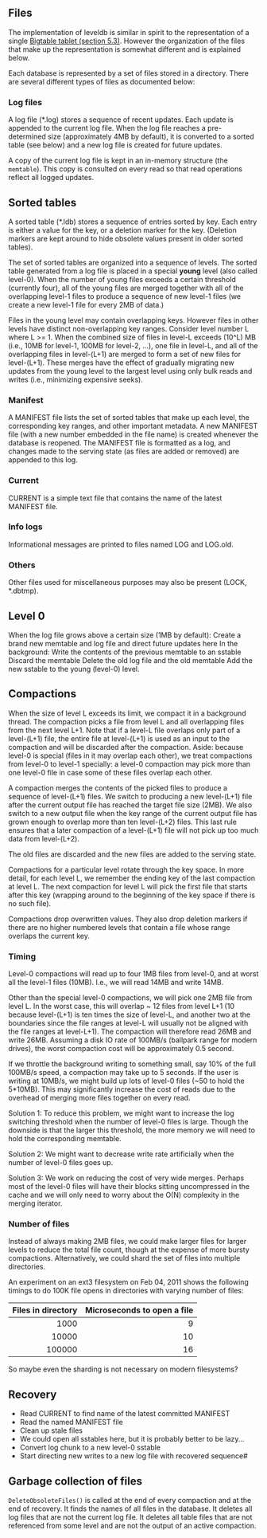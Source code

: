 ## Files

The implementation of leveldb is similar in spirit to the representation of a
single [Bigtable tablet (section 5.3)](https://research.google/pubs/pub27898/).
However the organization of the files that make up the representation is
somewhat different and is explained below.

Each database is represented by a set of files stored in a directory. There are
several different types of files as documented below:

### Log files

A log file (*.log) stores a sequence of recent updates. Each update is appended
to the current log file. When the log file reaches a pre-determined size
(approximately 4MB by default), it is converted to a sorted table (see below)
and a new log file is created for future updates.

A copy of the current log file is kept in an in-memory structure (the
`memtable`). This copy is consulted on every read so that read operations
reflect all logged updates.

## Sorted tables

A sorted table (*.ldb) stores a sequence of entries sorted by key. Each entry is
either a value for the key, or a deletion marker for the key. (Deletion markers
are kept around to hide obsolete values present in older sorted tables).

The set of sorted tables are organized into a sequence of levels. The sorted
table generated from a log file is placed in a special **young** level (also
called level-0). When the number of young files exceeds a certain threshold
(currently four), all of the young files are merged together with all of the
overlapping level-1 files to produce a sequence of new level-1 files (we create
a new level-1 file for every 2MB of data.)

Files in the young level may contain overlapping keys. However files in other
levels have distinct non-overlapping key ranges. Consider level number L where
L >= 1. When the combined size of files in level-L exceeds (10^L) MB (i.e., 10MB
for level-1, 100MB for level-2, ...), one file in level-L, and all of the
overlapping files in level-(L+1) are merged to form a set of new files for
level-(L+1). These merges have the effect of gradually migrating new updates
from the young level to the largest level using only bulk reads and writes
(i.e., minimizing expensive seeks).

### Manifest

A MANIFEST file lists the set of sorted tables that make up each level, the
corresponding key ranges, and other important metadata. A new MANIFEST file
(with a new number embedded in the file name) is created whenever the database
is reopened. The MANIFEST file is formatted as a log, and changes made to the
serving state (as files are added or removed) are appended to this log.

### Current

CURRENT is a simple text file that contains the name of the latest MANIFEST
file.

### Info logs

Informational messages are printed to files named LOG and LOG.old.

### Others

Other files used for miscellaneous purposes may also be present (LOCK, *.dbtmp).

## Level 0

When the log file grows above a certain size (1MB by default):
Create a brand new memtable and log file and direct future updates here
In the background:
Write the contents of the previous memtable to an sstable
Discard the memtable
Delete the old log file and the old memtable
Add the new sstable to the young (level-0) level.

## Compactions

When the size of level L exceeds its limit, we compact it in a background
thread. The compaction picks a file from level L and all overlapping files from
the next level L+1. Note that if a level-L file overlaps only part of a
level-(L+1) file, the entire file at level-(L+1) is used as an input to the
compaction and will be discarded after the compaction.  Aside: because level-0
is special (files in it may overlap each other), we treat compactions from
level-0 to level-1 specially: a level-0 compaction may pick more than one
level-0 file in case some of these files overlap each other.

A compaction merges the contents of the picked files to produce a sequence of
level-(L+1) files. We switch to producing a new level-(L+1) file after the
current output file has reached the target file size (2MB). We also switch to a
new output file when the key range of the current output file has grown enough
to overlap more than ten level-(L+2) files.  This last rule ensures that a later
compaction of a level-(L+1) file will not pick up too much data from
level-(L+2).

The old files are discarded and the new files are added to the serving state.

Compactions for a particular level rotate through the key space. In more detail,
for each level L, we remember the ending key of the last compaction at level L.
The next compaction for level L will pick the first file that starts after this
key (wrapping around to the beginning of the key space if there is no such
file).

Compactions drop overwritten values. They also drop deletion markers if there
are no higher numbered levels that contain a file whose range overlaps the
current key.

### Timing

Level-0 compactions will read up to four 1MB files from level-0, and at worst
all the level-1 files (10MB). I.e., we will read 14MB and write 14MB.

Other than the special level-0 compactions, we will pick one 2MB file from level
L. In the worst case, this will overlap ~ 12 files from level L+1 (10 because
level-(L+1) is ten times the size of level-L, and another two at the boundaries
since the file ranges at level-L will usually not be aligned with the file
ranges at level-L+1). The compaction will therefore read 26MB and write 26MB.
Assuming a disk IO rate of 100MB/s (ballpark range for modern drives), the worst
compaction cost will be approximately 0.5 second.

If we throttle the background writing to something small, say 10% of the full
100MB/s speed, a compaction may take up to 5 seconds. If the user is writing at
10MB/s, we might build up lots of level-0 files (~50 to hold the 5*10MB). This
may significantly increase the cost of reads due to the overhead of merging more
files together on every read.

Solution 1: To reduce this problem, we might want to increase the log switching
threshold when the number of level-0 files is large. Though the downside is that
the larger this threshold, the more memory we will need to hold the
corresponding memtable.

Solution 2: We might want to decrease write rate artificially when the number of
level-0 files goes up.

Solution 3: We work on reducing the cost of very wide merges. Perhaps most of
the level-0 files will have their blocks sitting uncompressed in the cache and
we will only need to worry about the O(N) complexity in the merging iterator.

### Number of files

Instead of always making 2MB files, we could make larger files for larger levels
to reduce the total file count, though at the expense of more bursty
compactions.  Alternatively, we could shard the set of files into multiple
directories.

An experiment on an ext3 filesystem on Feb 04, 2011 shows the following timings
to do 100K file opens in directories with varying number of files:


| Files in directory | Microseconds to open a file |
|-------------------:|----------------------------:|
|               1000 |                           9 |
|              10000 |                          10 |
|             100000 |                          16 |

So maybe even the sharding is not necessary on modern filesystems?

## Recovery

* Read CURRENT to find name of the latest committed MANIFEST
* Read the named MANIFEST file
* Clean up stale files
* We could open all sstables here, but it is probably better to be lazy...
* Convert log chunk to a new level-0 sstable
* Start directing new writes to a new log file with recovered sequence#

## Garbage collection of files

`DeleteObsoleteFiles()` is called at the end of every compaction and at the end
of recovery. It finds the names of all files in the database. It deletes all log
files that are not the current log file. It deletes all table files that are not
referenced from some level and are not the output of an active compaction.
